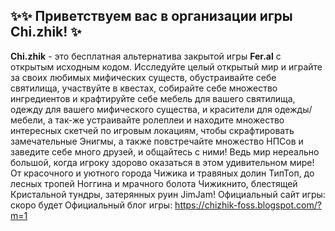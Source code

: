 ## ✨✨ Приветствуем вас в организации игры Chi.zhik! ✨
**Chi.zhik** - это бесплатная альтернатива закрытой игры **Fer.al** с открытым исходным кодом. Исследуйте целый открытый мир и играйте за своих любимых мифических существ, обустраивайте себе святилища, участвуйте в квестах, собирайте себе множество ингредиентов и крафтируйте себе мебель для вашего святилища, одежду для вашего мифического существа, и красители для одежды/мебели, а так-же устраивайте ролеплеи и находите множество интересных скетчей по игровым локациям, чтобы скрафтировать замечательные Энигмы, а также повстречайте множество НПСов и заведите себе много друзей, и общайтесь с ними! Ведь мир нереально большой, когда игроку здорово оказаться в этом удивительном мире! От красочного и уютного города Чижика и травяных долин ТипТоп, до лесных тропей Ноггина и мрачного болота Чижикнито, блестящей Кристальной тундры, затерянных руин JimJam!
Официальный сайт игры: скоро будет
Официальный блог игры: https://chizhik-foss.blogspot.com/?m=1
